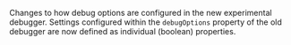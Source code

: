 Changes to how debug options are configured in the new experimental debugger. 
Settings configured within the `debugOptions` property of the old debugger are now defined as individual (boolean) properties.
